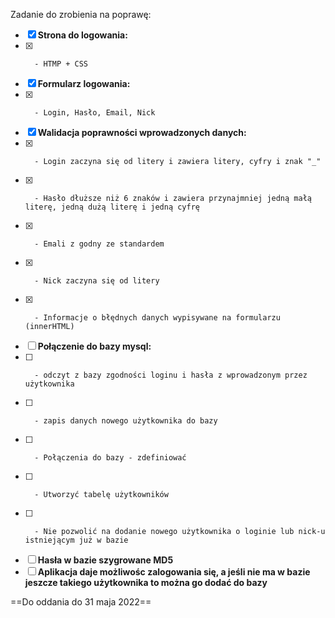 Zadanie do zrobienia na poprawę:

- [x]    **Strona do logowania:** 
- [x]       - HTMP + CSS
- [x]    **Formularz logowania:**
- [x]    	- Login, Hasło, Email, Nick
- [x]    **Walidacja poprawności wprowadzonych danych:** 
- [x]    	- Login zaczyna się od litery i zawiera litery, cyfry i znak "_"
- [x]    	- Hasło dłuższe niż 6 znaków i zawiera przynajmniej jedną małą literę, jedną dużą literę i jedną cyfrę
- [x]    	- Emali z godny ze standardem
- [x]    	- Nick zaczyna się od litery
- [x]    	- Informacje o błędnych danych wypisywane na formularzu (innerHTML)
- [ ]    **Połączenie do bazy mysql:**
- [ ]    	- odczyt z bazy zgodności loginu i hasła z wprowadzonym przez użytkownika
- [ ]    	- zapis danych nowego użytkownika do bazy
- [ ]    	- Połączenia do bazy - zdefiniować
- [ ]    	- Utworzyć tabelę użytkowników
- [ ]    	- Nie pozwolić na dodanie nowego użytkownika o loginie lub nick-u istniejącym już w bazie
- [ ]    **Hasła w bazie szygrowane MD5**
- [ ]    **Aplikacja daje możliwośc zalogowania się, a jeśli nie ma w bazie jeszcze takiego użytkownika to można go dodać do bazy**

==Do oddania do 31 maja 2022==